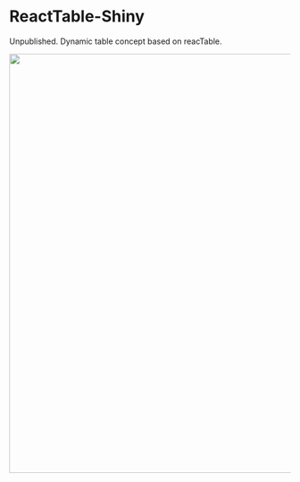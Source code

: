 # ReactTable-Shiny
Unpublished. Dynamic table concept based on reacTable.

<img width ="750" src="https://www.dropbox.com/s/tunew5d2dyfezp4/react.gif?raw=1">

